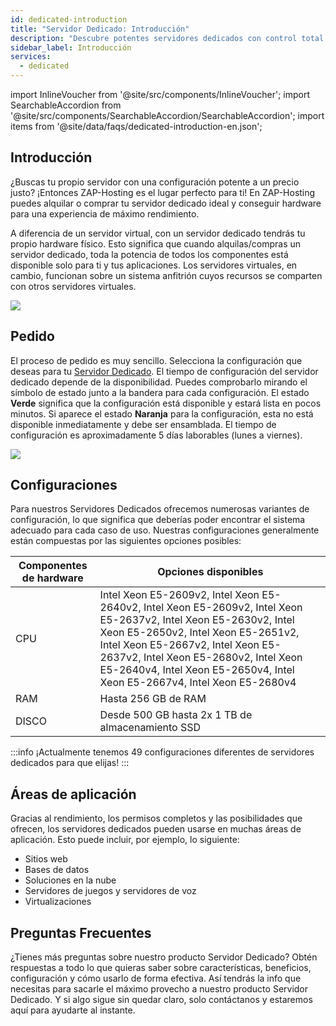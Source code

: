 ```yaml
---
id: dedicated-introduction
title: "Servidor Dedicado: Introducción"
description: "Descubre potentes servidores dedicados con control total del hardware y máximo rendimiento para tus aplicaciones a precios justos → Aprende más ahora"
sidebar_label: Introducción
services:
  - dedicated
---
```


import InlineVoucher from '@site/src/components/InlineVoucher';
import SearchableAccordion from '@site/src/components/SearchableAccordion/SearchableAccordion';
import items from '@site/data/faqs/dedicated-introduction-en.json';


## Introducción

¿Buscas tu propio servidor con una configuración potente a un precio justo? ¡Entonces ZAP-Hosting es el lugar perfecto para ti! En ZAP-Hosting puedes alquilar o comprar tu servidor dedicado ideal y conseguir hardware para una experiencia de máximo rendimiento.

A diferencia de un servidor virtual, con un servidor dedicado tendrás tu propio hardware físico. Esto significa que cuando alquilas/compras un servidor dedicado, toda la potencia de todos los componentes está disponible solo para ti y tus aplicaciones. Los servidores virtuales, en cambio, funcionan sobre un sistema anfitrión cuyos recursos se comparten con otros servidores virtuales.

![](https://screensaver01.zap-hosting.com/index.php/s/9YMG6QfsNzzjCSQ/preview)

<InlineVoucher />

## Pedido

El proceso de pedido es muy sencillo. Selecciona la configuración que deseas para tu [Servidor Dedicado](https://zap-hosting.com/en/dedicated-server-hosting/). El tiempo de configuración del servidor dedicado depende de la disponibilidad. Puedes comprobarlo mirando el símbolo de estado junto a la bandera para cada configuración. El estado **Verde** significa que la configuración está disponible y estará lista en pocos minutos. Si aparece el estado **Naranja** para la configuración, esta no está disponible inmediatamente y debe ser ensamblada. El tiempo de configuración es aproximadamente 5 días laborables (lunes a viernes).

![](https://screensaver01.zap-hosting.com/index.php/s/NDLcyjdj6BmSwLq/preview)



## Configuraciones

Para nuestros Servidores Dedicados ofrecemos numerosas variantes de configuración, lo que significa que deberías poder encontrar el sistema adecuado para cada caso de uso. Nuestras configuraciones generalmente están compuestas por las siguientes opciones posibles:

| Componentes de hardware | Opciones disponibles                                            |
| ---------------------- | --------------------------------------------------------------- |
| CPU                    | Intel Xeon E5-2609v2, Intel Xeon E5-2640v2, Intel Xeon E5-2609v2, Intel Xeon E5-2637v2, Intel Xeon E5-2630v2, Intel Xeon E5-2650v2, Intel Xeon E5-2651v2, Intel Xeon E5-2667v2, Intel Xeon E5-2637v2, Intel Xeon E5-2680v2, Intel Xeon E5-2640v4, Intel Xeon E5-2650v4, Intel Xeon E5-2667v4, Intel Xeon E5-2680v4 |
| RAM                    | Hasta 256 GB de RAM                                             |
| DISCO                  | Desde 500 GB hasta 2x 1 TB de almacenamiento SSD               |

:::info
¡Actualmente tenemos 49 configuraciones diferentes de servidores dedicados para que elijas!
:::



## Áreas de aplicación

Gracias al rendimiento, los permisos completos y las posibilidades que ofrecen, los servidores dedicados pueden usarse en muchas áreas de aplicación. Esto puede incluir, por ejemplo, lo siguiente:

- Sitios web
- Bases de datos
- Soluciones en la nube
- Servidores de juegos y servidores de voz
- Virtualizaciones

## Preguntas Frecuentes
¿Tienes más preguntas sobre nuestro producto Servidor Dedicado? Obtén respuestas a todo lo que quieras saber sobre características, beneficios, configuración y cómo usarlo de forma efectiva. Así tendrás la info que necesitas para sacarle el máximo provecho a nuestro producto Servidor Dedicado. Y si algo sigue sin quedar claro, solo contáctanos y estaremos aquí para ayudarte al instante.
<SearchableAccordion items={items} />

<InlineVoucher />
